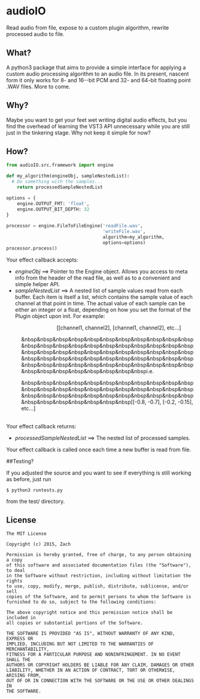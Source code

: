 # audioIO
Read audio from file, expose to a custom plugin algorithm, rewrite processed audio to file.

## What?

A python3 package that aims to provide a simple interface for applying a custom audio
processing algorithm to an audio file.  In its present, nascent form it only works for
8- and 16--bit PCM and 32- and 64-bit floating point .WAV files.  More to come.

## Why?

Maybe you want to get your feet wet writing digital audio effects, but you find the
overhead of learning the VST3 API unnecessary while you are still just in the tinkering
stage.  Why not keep it simple for now?

## How?

```python
from audioIO.src.framework import engine

def my_algorithm(engineObj, sampleNestedList):
  # Do something with the samples...
	return processedSampleNestedList

options = {
	engine.OUTPUT_FMT: 'float',
	engine.OUTPUT_BIT_DEPTH: 32
}
	
processor = engine.FileToFileEngine('readFile.wav', 
									'writeFile.wav', 
                                    algorithm=my_algorithm, 
                                    options=options)
processor.process()
```

Your effect callback accepts:

- *engineObj*		 ==>  Pointer to the Engine object.  Allows you access to meta info from the header of the read file, as well as to a convenient and simple helper API.
- *sampleNestedList* ==>  A nested list of sample values read from each buffer.  Each item is itself a list, which contains the sample value of each channel at that point in time.  The actual value of each sample can be either an integer or a float, depending on how you set the format of the Plugin object upon init.  For example:

<dl>
	<dd>                        
&nbsp&nbsp&nbsp&nbsp&nbsp&nbsp&nbsp&nbsp&nbsp&nbsp&nbsp&nbsp&nbsp&nbsp&nbsp&nbsp&nbsp&nbsp&nbsp&nbsp&nbsp&nbsp&nbsp&nbsp[[channel1, channel2], [channel1, channel2], etc...]<br>
                            
&nbsp&nbsp&nbsp&nbsp&nbsp&nbsp&nbsp&nbsp&nbsp&nbsp&nbsp&nbsp&nbsp&nbsp&nbsp&nbsp&nbsp&nbsp&nbsp&nbsp&nbsp&nbsp&nbsp&nbsp&nbsp&nbsp&nbsp&nbsp&nbsp&nbsp&nbsp&nbsp&nbsp&nbsp&nbsp&nbsp&nbsp&nbsp&nbsp&nbsp&nbsp&nbsp&nbsp&nbsp&nbsp&nbsp&nbsp&nbsp&nbsp&nbsp&nbsp&nbsp&nbsp&nbsp&nbsp&nbsp&nbsp&nbsp&nbsp&nbsp&nbsp&nbsp&nbspi.e.<br>
                                    
&nbsp&nbsp&nbsp&nbsp&nbsp&nbsp&nbsp&nbsp&nbsp&nbsp&nbsp&nbsp&nbsp&nbsp&nbsp&nbsp&nbsp&nbsp&nbsp&nbsp&nbsp&nbsp&nbsp&nbsp&nbsp&nbsp&nbsp&nbsp&nbsp&nbsp&nbsp&nbsp&nbsp&nbsp&nbsp&nbsp&nbsp&nbsp&nbsp&nbsp[[-0.8, -0.7], [-0.2, -0.15], etc...]<br><br>
	</dd>
</dl>
                        

Your effect callback returns:

- *processedSampleNestedList*  ==>  The nested list of processed samples.

Your effect callback is called once each time a new buffer is read from file.

##Testing?

If you adjusted the source and you want to see if everything is still working as
before, just run 

```$ python3 runtests.py```

from the test/ directory.

## License

```
The MIT License

Copyright (c) 2015, Zach

Permission is hereby granted, free of charge, to any person obtaining a copy
of this software and associated documentation files (the "Software"), to deal
in the Software without restriction, including without limitation the rights
to use, copy, modify, merge, publish, distribute, sublicense, and/or sell
copies of the Software, and to permit persons to whom the Software is
furnished to do so, subject to the following conditions:

The above copyright notice and this permission notice shall be included in
all copies or substantial portions of the Software.

THE SOFTWARE IS PROVIDED "AS IS", WITHOUT WARRANTY OF ANY KIND, EXPRESS OR
IMPLIED, INCLUDING BUT NOT LIMITED TO THE WARRANTIES OF MERCHANTABILITY,
FITNESS FOR A PARTICULAR PURPOSE AND NONINFRINGEMENT. IN NO EVENT SHALL THE
AUTHORS OR COPYRIGHT HOLDERS BE LIABLE FOR ANY CLAIM, DAMAGES OR OTHER
LIABILITY, WHETHER IN AN ACTION OF CONTRACT, TORT OR OTHERWISE, ARISING FROM,
OUT OF OR IN CONNECTION WITH THE SOFTWARE OR THE USE OR OTHER DEALINGS IN
THE SOFTWARE.
```
